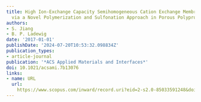 ```yaml
---
title: High Ion-Exchange Capacity Semihomogeneous Cation Exchange Membranes Prepared
  via a Novel Polymerization and Sulfonation Approach in Porous Polypropylene
authors:
- S. Jiang
- B. P. Ladewig
date: '2017-01-01'
publishDate: '2024-07-20T10:53:32.098834Z'
publication_types:
- article-journal
publication: '*ACS Applied Materials and Interfaces*'
doi: 10.1021/acsami.7b13076
links:
- name: URL
  url: 
    https://www.scopus.com/inward/record.uri?eid=2-s2.0-85033591248&doi=10.1021%2facsami.7b13076&partnerID=40&md5=05140d0dde9cc05b04a18a6d9a27c00d
---
```

